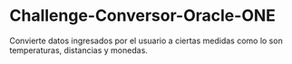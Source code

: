 # Challenge-Conversor-Oracle-ONE
Convierte datos ingresados por el usuario a ciertas medidas como lo son temperaturas, distancias y monedas.
